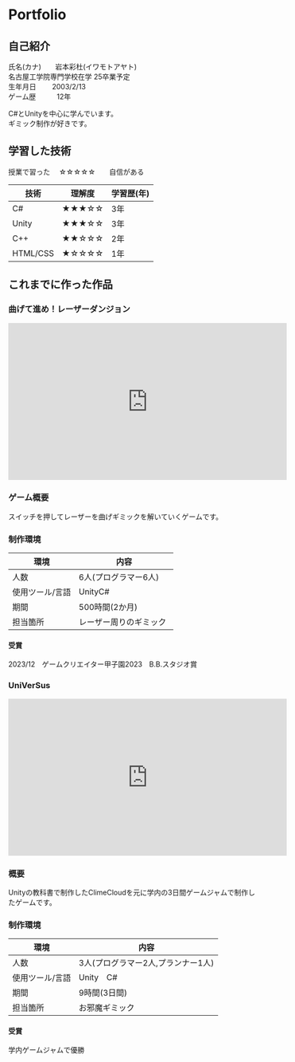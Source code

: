 # Portfolio

## 自己紹介
氏名(カナ)　　岩本彩杜(イワモトアヤト)  
名古屋工学院専門学校在学 25卒業予定  
生年月日　　 2003/2/13   
ゲーム歴　　　12年  

C#とUnityを中心に学んでいます。  
ギミック制作が好きです。

## 学習した技術  

授業で習った　 ☆☆☆☆☆　　自信がある  

| 技術     | 理解度 | 学習歴(年) |
|----------|--------|-----------|
| C#       | ★★★☆☆  | 3年        |
| Unity    | ★★★☆☆  | 3年        |
| C++      | ★★☆☆☆  | 2年        |
| HTML/CSS | ★☆☆☆☆  | 1年        |


## これまでに作った作品
### 曲げて進め！レーザーダンジョン
<iframe width="560" height="315" src="https://www.youtube.com/embed/vAu2sqNFRJk?si=jxL4nvV1QPAkAsC1" title="YouTube video player" frameborder="0" allow="accelerometer; autoplay; clipboard-write; encrypted-media; gyroscope; picture-in-picture; web-share" allowfullscreen></iframe>

### ゲーム概要
スイッチを押してレーザーを曲げギミックを解いていくゲームです。

### 制作環境

| 環境         | 内容                   |
|--------------|-----------------------|
| 人数         | 6人(プログラマー6人)   |
| 使用ツール/言語 | UnityC#             |
| 期間         | 500時間(2か月)　　　　 |
| 担当箇所     | レーザー周りのギミック  |


#### 受賞
2023/12　ゲームクリエイター甲子園2023　B.B.スタジオ賞

### UniVerSus
<iframe width="560" height="315" src="https://www.youtube.com/embed/qqtdCZ1KiGo?si=CnDBOZUkjC-QWpYU" title="YouTube video player" frameborder="0" allow="accelerometer; autoplay; clipboard-write; encrypted-media; gyroscope; picture-in-picture; web-share" allowfullscreen></iframe>

### 概要
Unityの教科書で制作したClimeCloudを元に学内の3日間ゲームジャムで制作したゲームです。

### 制作環境

| 環境         | 内容                    |
|------------|-------------------------|
| 人数         | 3人(プログラマー2人,プランナー1人) |
| 使用ツール/言語 | Unity　C#                |
| 期間         | 9時間(3日間)              |
| 担当箇所     | お邪魔ギミック               |

#### 受賞
学内ゲームジャムで優勝

### 
